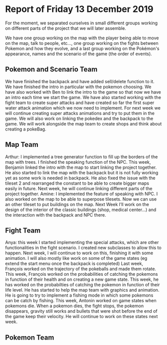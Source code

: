 #  Report of Friday 13 December 2019

For the moment, we separated ourselves in small different groups working on different parts of the project that we will later assemble.

We have one group working on the map with the player being able to move on the map, talk to people, etc..., one group working on the fights between Pokemon and how they evolve, and a last group working on the Pokémon's appearance, names and the scenario of the game (the order of events).


## Pokemon and Scenario Team

We have finished the backpack and have added sell/delete function to it. We have finished the intro in particular with the pokemon choosing. We have also worked with Ben to link the intro to the game so that now we have an intro each time we start the game. We have also started working with the fight team to create super attacks and have created so far the first super water attack animation which we now need to implement. For next week we will continue creating super attacks animations and try to put them in the game. We will also work on linking the pokedex and the backpack to the game. We will work alongside the map team to create shops and think about creating a pokeBag.

## Map Team

Arthur: I implemented a tree generator function to fill up the borders of the map with trees. I finished the speaking function of the NPC.
This week, Benjamin linked the intro with the map to start linking the project together. He also started to link the map with the backpack but it is not fully working yet as some work is needed in backpack. He also fixed the issue with the tileset 2 and rearranged the constant to be able to create bigger maps easily in future. Next week, he will continue linking different parts of the project together.
Amine: I implemented the feature of speaking with NPC. I also worked on the map to be able to superpose tilesets. Now we can use an other tileset to put buildings on the map.
Next Week I’ll work on the design of the interior of the classic buildings (shop, medical center...) and the interaction with the backpack and NPC there.

## Fight Team


Anya: this week I started implementing the special attacks, which are other functionalities in the fight scenario. I created new subclasses to allow this to happen. Next week, I will continue to work on this, finishing it with some animation. I will also mostly like work on some of the game states (eg extend the start menu once the backpack is completed)
Last week, François worked on the trajectory of the pokeballs and made them rotate. This week, François worked on the probabilities of catching the pokemons in function of their health and on creating a new game state. This week, he has worked on the probabilties of catching the pokemon in function of their life level. He has started to help the map team with graphics and animation. He is going to try to implement a fishing mode in which some pokemons can be catch by fishing. This week, Antonin worked on game states when pokemons die. When a pokemon dies, the fight stops, the pokemon disappears, gravity still works and bullets that were shot before the end of the game keep their velocity. He will continue to work on these states next week.

## Pokemon Team
